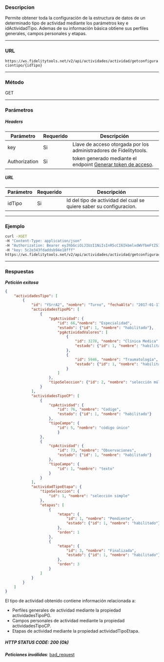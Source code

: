 ### Descripcion
Permite obtener toda la configuración de la estructura de datos de un determinado tipo de actividad
mediante los parámetros key e idActividadTipo. Ademas de su información básica obtiene sus perfiles generales, campos personales y etapas.
___

### URL
` https://ws.fidelitytools.net/v2/api/actividades/actividad/getconfiguraciontipo/{idTipo} `
___

### Método
GET
___
### Parámetros

##### Headers

|Parámetro |Requerido |Descripción                 |
|----------|----------|----------------------------|
| key         | Si		 | Llave de acceso otorgada por los administradores de Fidelitytools. |
| Authorization       | Si		 | token generado mediante el endpoint [Generar token de acceso](https://github.com/bebeto-fidelitytools/FidelitytoolsWS/blob/master/docs/usuario/autenticaci%C3%B3n.md). |

##### URL
|Parámetro |Requerido |Descripción                 |
|----------|----------|----------------------------|
| idTipo | Si | Id del tipo de actividad del cual se quiere saber su configuracion.|
___
### Ejemplo
```bash
curl -XGET 
-H "Content-Type: application/json" 
-H "Authorization: Bearer eyJhbGciOiJIUzI1NiIsInR5cCI6IkbmlxdWVfbmFtZSI6InVzZXJb25maWciLCJuYmYiOjE1NTYxMTk0MNjIwNTgwNywiaWF0IjoxNTU2MTE5NDA3LCJpczovL3dzLmZpZGVsaXR5dG9vbHMubmV0L3YyIiwiYXVkIjoiaHa2U2asdasdy5maWRlbGl0eXRvb2xzLm5ldC92MiJ9RDDpMHEB4SsmY0j87OcS5mbxe2XxSAY" 
-H "key: 5c2e343fdaddsb94e18fff" 
https://ws.fidelitytools.net/v2/api/actividades/actividad/getconfiguraciontipo/YSrrA2
```
___
### Respuestas
***Petición exitosa***
```json
{
    "actividadesTipo": [
        {
            "id": "YSrrA2", "nombre": "Turno", "fechaAlta": "2017-01-17T09:02:44.987",
            "actividadesTipoPG": [
                {
                    "pgActividad": {
                        "id": 66,"nombre": "Especialidad",
                        "estado": {"id": 1, "nombre": "habilitado"},
                        "pgActividadValores": [
                            {
                                "id": 3278, "nombre": "Clínica Medica",
                                "estado": {"id": 1, "nombre": "habilitado"}
                            },
                            {
                                "id": 5946, "nombre": "Traumatología",
                                "estado": {"id": 1, "nombre": "habilitado"}
                            }
                        ]
                    },
                    "tipoSeleccion": {"id": 2, "nombre": "selección múltiple"}
                }
            ],
            "actividadesTipoCP": [
                {
                    "cpActividad": {
                        "id": 76, "nombre": "Codigo",
                        "estado": {"id": 1, "nombre": "habilitado"}
                    },
                    "tipoCampo": {
                        "id": 5, "nombre": "código único"
                        }
                },
                {
                    "cpActividad": {
                        "id": 73, "nombre": "Observaciones",
                        "estado": {"id": 1, "nombre": "habilitado"}
                    },
                    "tipoCampo": {
                        "id": 1, "nombre": "texto"
                    }
                }
            ],
            "actividadTipoEtapa": {
                "tipoSeleccion": {
                    "id": 1, "nombre": "selección simple"
                },
                "etapas": [
                    {
                        "etapa": {
                            "id": 1, "nombre": "Pendiente",
                            "estado": {"id": 1, "nombre": "habilitado"}
                        },
                        "orden": 1
                    },
                    {
                        "etapa": {
                            "id": 3, "nombre": "Finalizada",
                            "estado": {"id": 1, "nombre": "habilitado"}
                        },
                        "orden": 3
                    }
                ]
            }
        }
    ]
}
```
El tipo de actividad obtenido contiene información relacionada a:
- Perfiles generales de actividad mediante la propiedad actividadesTipoPG.
- Campos personales de actividad mediante la propiedad actividadesTipoCP.
- Etapas de actividad mediante la propiedad actividadTipoEtapa.
##### HTTP STATUS CODE: 200 (Ok)

***Peticiones inválidas***: [bad_request](https://github.com/bebeto-fidelitytools/FidelitytoolsWS/blob/master/docs/actividades/bad_request.md)
 
